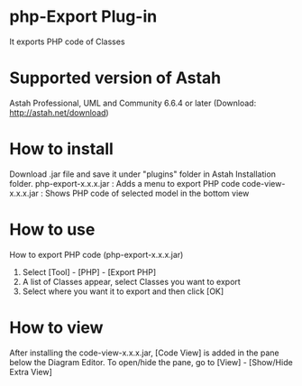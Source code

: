 php-Export Plug-in
==========
It exports PHP code of Classes

Supported version of Astah
==========
Astah Professional, UML and Community 6.6.4 or later (Download: http://astah.net/download)

How to install
==========
Download .jar file and save it under "plugins" folder in Astah Installation folder.
php-export-x.x.x.jar : Adds a menu to export PHP code
code-view-x.x.x.jar : Shows PHP code of selected model in the bottom view

How to use
==========
How to export PHP code (php-export-x.x.x.jar)
1. Select [Tool] - [PHP] - [Export PHP]
2. A list of Classes appear, select Classes you want to export
3. Select where you want it to export and then click [OK]

How to view
==========
After installing the code-view-x.x.x.jar, [Code View] is added in the pane below the Diagram Editor.
To open/hide the pane, go to [View] - [Show/Hide Extra View]

